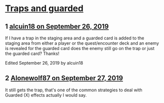 # [Traps and guarded](https://community.fantasyflightgames.com/topic/300497-traps-and-guarded/)

## 1 [alcuin18 on September 26, 2019](https://community.fantasyflightgames.com/topic/300497-traps-and-guarded/?do=findComment&comment=3794046)

If I have a trap in the staging area and a guarded card is added to the staging area from either a player or the quest/encounter deck and an enemy is revealed for the guarded card does the enemy still go on the trap or just the guarded card? Thanks!

Edited September 26, 2019 by alcuin18

## 2 [Alonewolf87 on September 27, 2019](https://community.fantasyflightgames.com/topic/300497-traps-and-guarded/?do=findComment&comment=3794302)

It still gets the trap, that's one of the common strategies to deal with Guarded (X) effects actually I would say.

